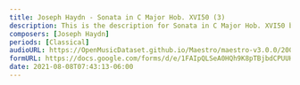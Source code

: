 ```yaml
---
title: Joseph Haydn - Sonata in C Major Hob. XVI50 (3)
description: This is the description for Sonata in C Major Hob. XVI50 by Joseph Haydn
composers: [Joseph Haydn]
periods: [Classical]
audioURL: https://OpenMusicDataset.github.io/Maestro/maestro-v3.0.0/2004/MIDI-Unprocessed_SMF_13_01_2004_01-05_ORIG_MID--AUDIO_13_R1_2004_10_Track10_wav.midi
formURL: https://docs.google.com/forms/d/e/1FAIpQLSeA0HQh9K8pTBjbdCPUUHe8y96ul5hrW_2244U3dK5zi7eqrw/viewform
date: 2021-08-08T07:43:13-06:00
---
```


